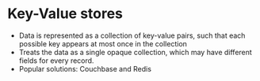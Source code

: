 # Key-Value stores
* Data is represented as a collection of key-value pairs, such that each possible key appears at most once in the collection
* Treats the data as a single opaque collection, which may have different fields for every record.
* Popular solutions: Couchbase and Redis
